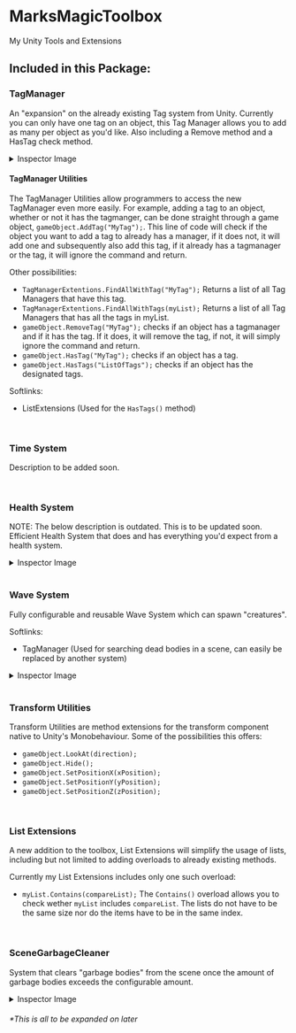 # MarksMagicToolbox
My Unity Tools and Extensions

## Included in this Package:
### TagManager
An "expansion" on the already existing Tag system from Unity. Currently you can only have one tag on an object, this Tag Manager allows you to add as many per object as you'd like. Also including a Remove method and a HasTag check method.

<details>
  <summary>Inspector Image</summary>
  <img src="https://user-images.githubusercontent.com/71002222/166152754-28f8de43-cf95-4ee9-8a40-8103e2a965d9.png" alt="image" width="400"/>
</details>

#### TagManager Utilities
The TagManager Utilities allow programmers to access the new TagManager even more easily. For example, adding a tag to an object, whether or not it has the tagmanger, can be done straight through a game object, ```gameObject.AddTag("MyTag");```. This line of code will check if the object you want to add a tag to already has a manager, if it does not, it will add one and subsequently also add this tag, if it already has a tagmanager or the tag, it will ignore the command and return.

Other possibilities:
* ```TagManagerExtentions.FindAllWithTag("MyTag");``` Returns a list of all Tag Managers that have this tag.
* ```TagManagerExtentions.FindAllWithTags(myList);``` Returns a list of all Tag Managers that has all the tags in myList.
* ```gameObject.RemoveTag("MyTag");``` checks if an object has a tagmanager and if it has the tag. If it does, it will remove the tag, if not, it will simply ignore the command and return.
* ```gameObject.HasTag("MyTag");``` checks if an object has a tag.
* ```gameObject.HasTags("ListOfTags");``` checks if an object has the designated tags.

Softlinks:
- ListExtensions (Used for the `HasTags()` method)

<br>

### Time System
Description to be added soon.

<br>

### Health System
NOTE: The below description is outdated. This is to be updated soon.<br>
Efficient Health System that does and has everything you'd expect from a health system.

<details>
  <summary>Inspector Image</summary>
  <img src="https://user-images.githubusercontent.com/71002222/172047247-57b12925-a8f4-431c-aa2d-ad9edbada0db.png" alt="image" width="400"/>
</details>

<br>

### Wave System
Fully configurable and reusable Wave System which can spawn "creatures".

Softlinks:
- TagManager (Used for searching dead bodies in a scene, can easily be replaced by another system)

<details>
  <summary>Inspector Image</summary>
  <img src="https://user-images.githubusercontent.com/71002222/172047280-795965a5-b95d-4058-9dfe-d205df5dd5b3.png" alt="image" width="400"/>
</details>

<br>

### Transform Utilities
Transform Utilities are method extensions for the transform component native to Unity's Monobehaviour. Some of the possibilities this offers:
* ```gameObject.LookAt(direction);```
* ```gameObject.Hide();```
* ```gameObject.SetPositionX(xPosition);```
* ```gameObject.SetPositionY(yPosition);```
* ```gameObject.SetPositionZ(zPosition);```

<br>

### List Extensions
A new addition to the toolbox, List Extensions will simplify the usage of lists, including but not limited to adding overloads to already existing methods.

Currently my List Extensions includes only one such overload:
* ```myList.Contains(compareList);``` The `Contains()` overload allows you to check wether `myList` includes `compareList`. The lists do not have to be the same size nor do the items have to be in the same index.

<br>

### SceneGarbageCleaner
System that clears "garbage bodies" from the scene once the amount of garbage bodies exceeds the configurable amount.

<details>
  <summary>Inspector Image</summary>
  <img src="https://user-images.githubusercontent.com/71002222/172047303-a8896a5f-d620-47b4-90d4-7de06760b5b3.png" alt="image" width="400"/>
</details>

###### *This is all to be expanded on later
